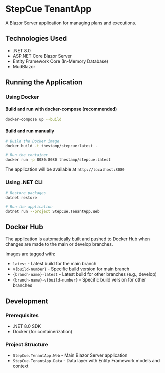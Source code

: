 # StepCue TenantApp

A Blazor Server application for managing plans and executions.

## Technologies Used

- .NET 8.0
- ASP.NET Core Blazor Server
- Entity Framework Core (In-Memory Database)
- MudBlazor

## Running the Application

### Using Docker

#### Build and run with docker-compose (recommended)
```bash
docker-compose up --build
```

#### Build and run manually
```bash
# Build the Docker image
docker build -t thestamp/stepcue:latest .

# Run the container
docker run -p 8080:8080 thestamp/stepcue:latest
```

The application will be available at `http://localhost:8080`

### Using .NET CLI

```bash
# Restore packages
dotnet restore

# Run the application
dotnet run --project StepCue.TenantApp.Web
```

## Docker Hub

The application is automatically built and pushed to Docker Hub when changes are made to the main or develop branches.

Images are tagged with:
- `latest` - Latest build for the main branch
- `v{build-number}` - Specific build version for main branch
- `{branch-name}-latest` - Latest build for other branches (e.g., develop)
- `{branch-name}-v{build-number}` - Specific build version for other branches

## Development

### Prerequisites
- .NET 8.0 SDK
- Docker (for containerization)

### Project Structure
- `StepCue.TenantApp.Web` - Main Blazor Server application
- `StepCue.TenantApp.Data` - Data layer with Entity Framework models and context